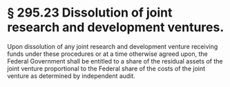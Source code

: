 # § 295.23   Dissolution of joint research and development ventures.

Upon dissolution of any joint research and development venture receiving funds under these procedures or at a time otherwise agreed upon, the Federal Government shall be entitled to a share of the residual assets of the joint venture proportional to the Federal share of the costs of the joint venture as determined by independent audit.




